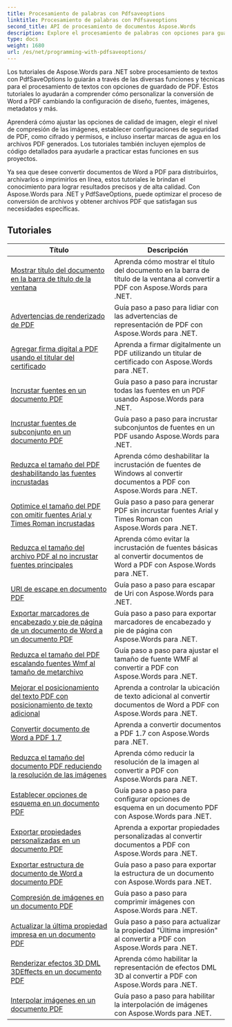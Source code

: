 ```yaml
---
title: Procesamiento de palabras con Pdfsaveoptions
linktitle: Procesamiento de palabras con Pdfsaveoptions
second_title: API de procesamiento de documentos Aspose.Words
description: Explore el procesamiento de palabras con opciones para guardar PDF en Aspose.Words para .NET. Aprenda a generar documentos de Word a PDF con funciones avanzadas a través de tutoriales paso a paso y código de muestra.
type: docs
weight: 1680
url: /es/net/programming-with-pdfsaveoptions/
---
```

Los tutoriales de Aspose.Words para .NET sobre procesamiento de textos con PdfSaveOptions lo guiarán a través de las diversas funciones y técnicas para el procesamiento de textos con opciones de guardado de PDF. Estos tutoriales lo ayudarán a comprender cómo personalizar la conversión de Word a PDF cambiando la configuración de diseño, fuentes, imágenes, metadatos y más.

Aprenderá cómo ajustar las opciones de calidad de imagen, elegir el nivel de compresión de las imágenes, establecer configuraciones de seguridad de PDF, como cifrado y permisos, e incluso insertar marcas de agua en los archivos PDF generados. Los tutoriales también incluyen ejemplos de código detallados para ayudarle a practicar estas funciones en sus proyectos.

Ya sea que desee convertir documentos de Word a PDF para distribuirlos, archivarlos o imprimirlos en línea, estos tutoriales le brindan el conocimiento para lograr resultados precisos y de alta calidad. Con Aspose.Words para .NET y PdfSaveOptions, puede optimizar el proceso de conversión de archivos y obtener archivos PDF que satisfagan sus necesidades específicas.

 ## Tutoriales
| Título | Descripción |
| --- | --- |
| [Mostrar título del documento en la barra de título de la ventana](./display-doc-title-in-window-titlebar/) | Aprenda cómo mostrar el título del documento en la barra de título de la ventana al convertir a PDF con Aspose.Words para .NET. |
| [Advertencias de renderizado de PDF](./pdf-render-warnings/) | Guía paso a paso para lidiar con las advertencias de representación de PDF con Aspose.Words para .NET. |
| [Agregar firma digital a PDF usando el titular del certificado](./digitally-signed-pdf-using-certificate-holder/) | Aprenda a firmar digitalmente un PDF utilizando un titular de certificado con Aspose.Words para .NET. |
| [Incrustar fuentes en un documento PDF](./embedded-all-fonts/) | Guía paso a paso para incrustar todas las fuentes en un PDF usando Aspose.Words para .NET. |
| [Incrustar fuentes de subconjunto en un documento PDF](./embedded-subset-fonts/) | Guía paso a paso para incrustar subconjuntos de fuentes en un PDF usando Aspose.Words para .NET. |
| [Reduzca el tamaño del PDF deshabilitando las fuentes incrustadas](./disable-embed-windows-fonts/) | Aprenda cómo deshabilitar la incrustación de fuentes de Windows al convertir documentos a PDF con Aspose.Words para .NET. |
| [Optimice el tamaño del PDF con omitir fuentes Arial y Times Roman incrustadas](./skip-embedded-arial-and-times-roman-fonts/) | Guía paso a paso para generar PDF sin incrustar fuentes Arial y Times Roman con Aspose.Words para .NET. |
| [Reduzca el tamaño del archivo PDF al no incrustar fuentes principales](./avoid-embedding-core-fonts/) | Aprenda cómo evitar la incrustación de fuentes básicas al convertir documentos de Word a PDF con Aspose.Words para .NET. |
| [URI de escape en documento PDF](./escape-uri/) | Guía paso a paso para escapar de Uri con Aspose.Words para .NET. |
| [Exportar marcadores de encabezado y pie de página de un documento de Word a un documento PDF](./export-header-footer-bookmarks/) | Guía paso a paso para exportar marcadores de encabezado y pie de página con Aspose.Words para .NET. |
| [Reduzca el tamaño del PDF escalando fuentes Wmf al tamaño de metarchivo](./scale-wmf-fonts-to-metafile-size/) | Guía paso a paso para ajustar el tamaño de fuente WMF al convertir a PDF con Aspose.Words para .NET. |
| [Mejorar el posicionamiento del texto PDF con posicionamiento de texto adicional](./additional-text-positioning/) | Aprenda a controlar la ubicación de texto adicional al convertir documentos de Word a PDF con Aspose.Words para .NET. |
| [Convertir documento de Word a PDF 1.7](./conversion-to-pdf-17/) | Aprenda a convertir documentos a PDF 1.7 con Aspose.Words para .NET. |
| [Reduzca el tamaño del documento PDF reduciendo la resolución de las imágenes](./downsampling-images/) | Aprenda cómo reducir la resolución de la imagen al convertir a PDF con Aspose.Words para .NET. |
| [Establecer opciones de esquema en un documento PDF](./set-outline-options/) | Guía paso a paso para configurar opciones de esquema en un documento PDF con Aspose.Words para .NET. |
| [Exportar propiedades personalizadas en un documento PDF](./custom-properties-export/) | Aprenda a exportar propiedades personalizadas al convertir documentos a PDF con Aspose.Words para .NET. |
| [Exportar estructura de documento de Word a documento PDF](./export-document-structure/) | Guía paso a paso para exportar la estructura de un documento con Aspose.Words para .NET. |
| [Compresión de imágenes en un documento PDF](./image-compression/) | Guía paso a paso para comprimir imágenes con Aspose.Words para .NET. |
| [Actualizar la última propiedad impresa en un documento PDF](./update-last-printed-property/) | Guía paso a paso para actualizar la propiedad "Última impresión" al convertir a PDF con Aspose.Words para .NET. |
| [Renderizar efectos 3D DML 3DEffects en un documento PDF](./dml-3deffects-rendering/) | Aprenda cómo habilitar la representación de efectos DML 3D al convertir a PDF con Aspose.Words para .NET. |
| [Interpolar imágenes en un documento PDF](./interpolate-images/) | Guía paso a paso para habilitar la interpolación de imágenes con Aspose.Words para .NET. |